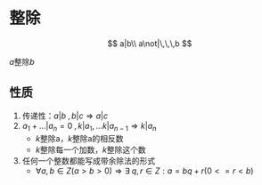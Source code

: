 # 整除

$$
a|b\\
a\not|\,\,\,b
$$

$a$整除$b$

## 性质

1. 传递性：$a|b\;,b|c \Rightarrow a|c$
2. $a_1+...|a_n =0\;,k|a_1,...k|a_{n-1}\Rightarrow k|a_n$     
   - $k$整除a，$k$整除a的相反数
   - $k$整除每一个加数，$k$整除这个数
3. 任何一个整数都能写成带余除法的形式
   - $\forall a,b \in Z(a>b>0)\Rightarrow \exists \;q,r \in Z:a=bq+r(0<=r<b)$

# 